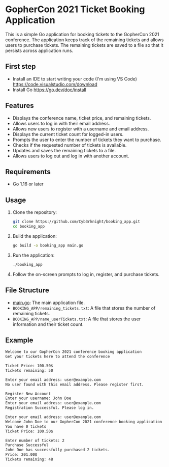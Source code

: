 # GopherCon 2021 Ticket Booking Application

This is a simple Go application for booking tickets to the GopherCon 2021 conference. The application keeps track of the remaining tickets and allows users to purchase tickets. The remaining tickets are saved to a file so that it persists across application runs.

## First step
- Install an IDE to start writing your code (I'm using VS Code)
  https://code.visualstudio.com/download
- Install Go
  https://go.dev/doc/install

## Features

- Displays the conference name, ticket price, and remaining tickets.
- Allows users to log in with their email address.
- Allows new users to register with a username and email address.
- Displays the current ticket count for logged-in users.
- Prompts the user to enter the number of tickets they want to purchase.
- Checks if the requested number of tickets is available.
- Updates and saves the remaining tickets to a file.
- Allows users to log out and log in with another account.

## Requirements

- Go 1.16 or later

## Usage

1. Clone the repository:
    ```sh
    git clone https://github.com/Cyb3rknight/booking_app.git
    cd booking_app
    ```

2. Build the application:
    ```sh
    go build -o booking_app main.go
    ```

3. Run the application:
    ```sh
    ./booking_app
    ```

4. Follow the on-screen prompts to log in, register, and purchase tickets.

## File Structure

- [main.go](http://_vscodecontentref_/1): The main application file.
- `BOOKING_APP/remaining_tickets.txt`: A file that stores the number of remaining tickets.
- `BOOKING_APP/name_userTickets.txt`: A file that stores the user information and their ticket count.

## Example

```sh
Welcome to our GopherCon 2021 conference booking application
Get your tickets here to attend the conference

Ticket Price: 100.50$
Tickets remaining: 50

Enter your email address: user@example.com
No user found with this email address. Please register first.

Register New Account
Enter your username: John Doe
Enter your email address: user@example.com
Registration Successful. Please log in.

Enter your email address: user@example.com
Welcome John Doe to our GopherCon 2021 conference booking application
You have 0 tickets
Ticket Price: 100.50$

Enter number of tickets: 2
Purchase Successful
John Doe has successfully purchased 2 tickets.
Price: 201.00$
Tickets remaining: 48